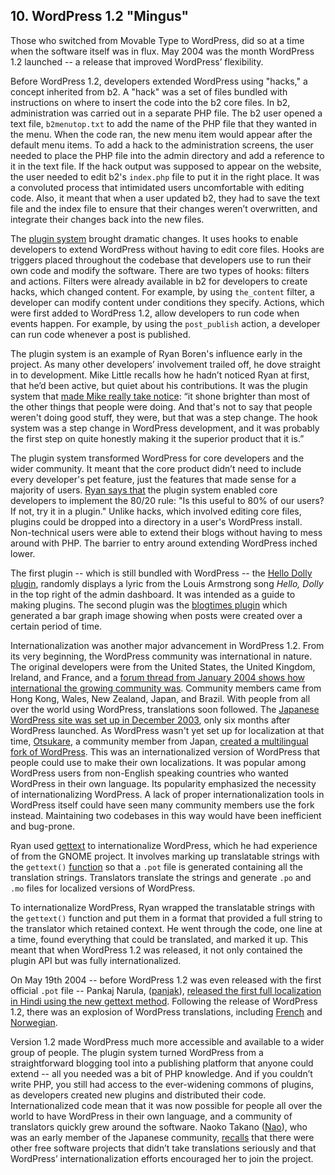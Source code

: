 ## 10. WordPress 1.2 "Mingus"

Those who switched from Movable Type to WordPress, did so at a time when the software itself was in flux. May 2004 was the month WordPress 1.2 launched -- a release that improved WordPress’ flexibility. 

Before WordPress 1.2, developers extended WordPress using "hacks," a concept inherited from b2. A "hack" was a set of files bundled with instructions on where to insert the code into the b2 core files. In b2, administration was carried out in a separate PHP file. The b2 user opened a text file, `b2menutop.txt` to add the name of the PHP file that they wanted in the menu. When the code ran, the new menu item would appear after the default menu items. To add a hack to the administration screens, the user needed to place the PHP file into the admin directory and add a reference to it in the text file. If the hack output was supposed to appear on the website, the user needed to edit b2's `index.php` file to put it in the right place. It was a convoluted process that intimidated users uncomfortable with editing code. Also, it meant that when a user updated b2, they had to save the text file and the index file to ensure that their changes weren’t overwritten, and integrate their changes back into the new files.

The [plugin system](http://core.trac.wordpress.org/changeset/1008) brought dramatic changes. It uses hooks to enable developers to extend WordPress without having to edit core files. Hooks are triggers placed throughout the codebase that developers use to run their own code and modify the software. There are two types of hooks: filters and actions. Filters were already available in b2 for developers to create hacks, which changed content. For example, by using `the_content` filter, a developer can modify content under conditions they specify. Actions, which were first added to WordPress 1.2, allow developers to run code when events happen. For example, by using the `post_publish` action, a developer can run code whenever a post is published.

The plugin system is an example of Ryan Boren's influence early in the project. As many other developers’ involvement trailed off, he dove straight in to development. Mike Little recalls how he hadn’t noticed Ryan at first, that he’d been active, but quiet about his contributions. It was the plugin system that [made Mike really take notice](http://archive.wordpress.org/interviews/2013_04_17_Little.html#L265): “it shone brighter than most of the other things that people were doing. And that's not to say that people weren't doing good stuff, they were, but that was a step change. The hook system was a step change in WordPress development, and it was probably the first step on quite honestly making it the superior product that it is.”

The plugin system transformed WordPress for core developers and the wider community. It meant that the core product didn’t need to include every developer's pet feature, just the features that made sense for a majority of users. [Ryan says that](http://archive.wordpress.org/interviews/2013_05_15_Boren1.html#L65) the plugin system enabled core developers to implement the 80/20 rule: "Is this useful to 80% of our users? If not, try it in a plugin." Unlike hacks, which involved editing core files, plugins could be dropped into a directory in a user's WordPress install. Non-technical users were able to extend their blogs without having to mess around with PHP. The barrier to entry around extending WordPress inched lower.

The first plugin -- which is still bundled with WordPress --  the <a href=“https://core.trac.wordpress.org/changeset/1340”>Hello Dolly plugin</a>, randomly displays a lyric from the Louis Armstrong song _Hello, Dolly_ in the top right of the admin dashboard. It was intended as a guide to making plugins. The second plugin was the [blogtimes plugin](http://wordpress.org/plugins/blogtimes/) which generated a bar graph image showing when posts were created over a certain period of time.

Internationalization was another major advancement in WordPress 1.2. From its very beginning, the WordPress community was international in nature. The original developers were from the United States, the United Kingdom, Ireland, and France, and a [forum thread from January 2004 shows how international the growing community was](http://wordpress.org/support/topic/world-domination-?replies=43). Community members came from Hong Kong, Wales, New Zealand, Japan, and Brazil. With people from all over the world using WordPress, translations soon followed. The [Japanese WordPress site was set up in December 2003](http://web.archive.org/web/20031205101812/http://wordpress.xwd.jp/), only six months after WordPress launched. As WordPress wasn't yet set up for localization at that time, [Otsukare](http://profiles.wordpress.org/otsukare), a community member from Japan, [created a multilingual fork of WordPress](http://wordpress.org/support/topic/localization-help-needed?replies=102). This was an internationalized version of WordPress that people could use to make their own localizations. It was popular among WordPress users from non-English speaking countries who wanted WordPress in their own language. Its popularity emphasized the necessity of internationalizing WordPress. A lack of proper internationalization tools in WordPress itself could have seen many community members use the fork instead. Maintaining two codebases in this way would have been inefficient and bug-prone. 

Ryan used [gettext](http://www.gnu.org/software/gettext/) to internationalize WordPress, which he had experience of from the GNOME project. It involves marking up translatable strings with the `gettext()` [function](http://codex.wordpress.org/Translating_WordPress#Localization_Technology) so that a `.pot` file is generated containing all the translation strings. Translators translate the strings and generate `.po` and `.mo` files for localized versions of WordPress. 

To internationalize WordPress, Ryan wrapped the translatable strings with the `gettext()` function and put them in a format that provided a full string to the translator which retained context. He went through the code, one line at a time, found everything that could be translated, and marked it up. This meant that when WordPress 1.2 was released, it not only contained the plugin API but was fully internationalized.

On May 19th 2004 -- before WordPress 1.2 was even released with the first official `.pot` file -- Pankaj Narula, ([panjak](http://wordpress.org/support/profile/pankaj)), [released the first full localization in Hindi using the new gettext method](http://ma.tt/2004/05/wordpress-in-hindi/). Following the release of WordPress 1.2, there was an explosion of WordPress translations, including [French](http://wordpress.org/support/topic/localizing-wordpress-12-i18n-and-l10n/page/3?replies=69%23post-35436) and [Norwegian](http://wordpress.org/support/topic/localizing-wordpress-12-i18n-and-l10n/page/3?replies=69%23post-35436#post-56422).

Version 1.2 made WordPress much more accessible and available to a wider group of people. The plugin system turned WordPress from a straightforward blogging tool into a publishing platform that anyone could extend -- all you needed was a bit of PHP knowledge. And if you couldn’t write PHP, you still had access to the ever-widening commons of plugins, as developers created new plugins and distributed their code. Internationalized code mean that it was now possible for people all over the world to have WordPress in their own language, and a community of translators quickly grew around the software. Naoko Takano ([Nao](https://profiles.wordpress.org/Nao)), who was an early member of the Japanese community, [recalls](http://archive.wordpress.org/interviews/2013_05_30_Takano.html#L42) that there were other free software projects that didn’t take translations seriously and that WordPress’ internationalization efforts encouraged her to join the project.
